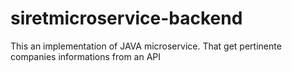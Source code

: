 # siretmicroservice-backend
This an implementation of JAVA microservice. That get pertinente companies informations from an API 
